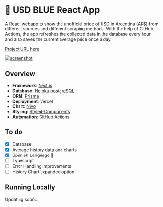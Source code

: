 # 💸 USD BLUE React App

A React webapp to show the unofficial price of USD in Argentina (AR$) from different sources and different scraping methods. With the help of GitHub Actions, the app refreshes the collected data in the database every hour and also saves the current average price once a day.

[Project URL here](https://usdblue.vercel.app)

[![screenshot](http://ivanmuller.me/images/blueusd3.png)](https://usdblue.vercel.app)

## Overview
- **Framework**: [Next.js](https://nextjs.org/)
- **Database**: [Heroku postgreSQL](https://www.heroku.com/postgres)
- **ORM**: [Prisma](https://prisma.io/)
- **Deployment**: [Vercel](https://vercel.com)
- **Chart**: [Nivo](https://nivo.rocks/)
- **Styling**: [Styled-Components](https://styled-components.com/)
- **Automation**: [GitHub Actions](https://github.com/features/actions)

## To do

- [x] Database
- [x] Average history data and charts
- [x] Spanish Language 🧉
- [ ] Typescript
- [ ] Error Handling improvements
- [ ] History Chart expanded option

## Running Locally
 Updating soon...
